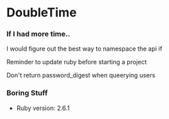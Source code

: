 # DoubleTime

### If I had more time..

I would figure out the best way to namespace the api if 

Reminder to update ruby before starting a project

Don't return password_digest when queerying users

### Boring Stuff

* Ruby version: 2.6.1



